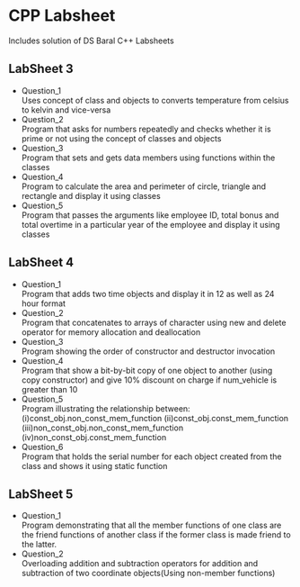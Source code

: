 # CPP Labsheet
Includes solution of DS Baral C++ Labsheets

## LabSheet 3
* Question_1
<br>Uses concept of class and objects to converts temperature from celsius to kelvin and vice-versa
* Question_2
<br>Program that asks for numbers repeatedly and checks whether it is prime or not using the concept of classes and objects
* Question_3
<br>Program that sets and gets data members using functions within the classes
* Question_4
<br>Program to calculate the area and perimeter of circle, triangle and rectangle and display it using classes
* Question_5
<br>Program that passes the arguments like employee ID, total bonus and total overtime in a particular year of the employee and display it using classes

## LabSheet 4
* Question_1
<br>Program that adds two time objects and display it in 12 as well as 24 hour format
* Question_2
<br>Program that concatenates to arrays of character using new and delete operator for memory allocation and deallocation
* Question_3
<br>Program showing the order of constructor and destructor invocation
* Question_4
<br>Program that show a bit-by-bit copy of one object to another (using copy constructor) and give 10% discount on charge if num_vehicle is greater than 10
* Question_5
<br>Program illustrating the relationship between:  (i)const_obj.non_const_mem_function  (ii)const_obj.const_mem_function  (iii)non_const_obj.non_const_mem_function  (iv)non_const_obj.const_mem_function
* Question_6
<br>Program that holds the serial number for each object created from the class and shows it using static function

## LabSheet 5
* Question_1
<br>Program demonstrating that all the member functions of one class are the friend functions of another class if the former class is made friend to the latter.
* Question_2
<br> Overloading addition and subtraction operators for addition and subtraction of two coordinate objects(Using non-member functions)
